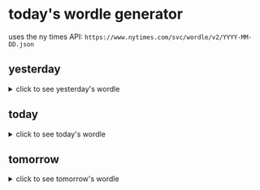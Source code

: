 # today's wordle generator

uses the ny times API: `https://www.nytimes.com/svc/wordle/v2/YYYY-MM-DD.json`

## yesterday

<details>
    <summary>click to see yesterday's wordle</summary>

    fetid

</details>

## today

<details>
    <summary>click to see today's wordle</summary>

    holly

</details>

## tomorrow

<details>
    <summary>click to see tomorrow's wordle</summary>

    glare

</details>
